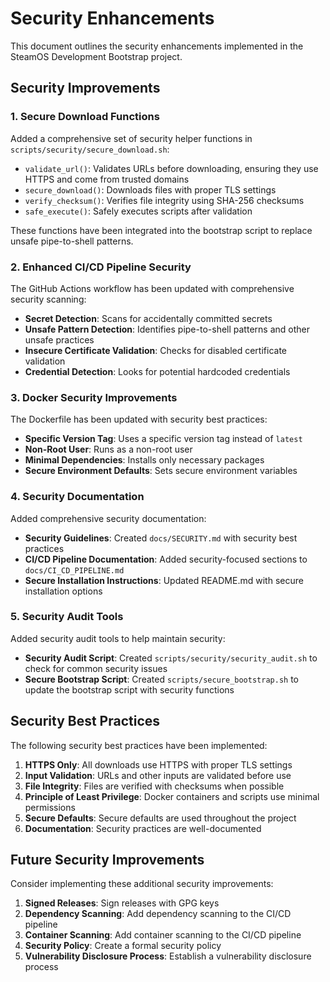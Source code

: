 # Security Enhancements

This document outlines the security enhancements implemented in the SteamOS Development Bootstrap project.

## Security Improvements

### 1. Secure Download Functions

Added a comprehensive set of security helper functions in `scripts/security/secure_download.sh`:

- `validate_url()`: Validates URLs before downloading, ensuring they use HTTPS and come from trusted domains
- `secure_download()`: Downloads files with proper TLS settings
- `verify_checksum()`: Verifies file integrity using SHA-256 checksums
- `safe_execute()`: Safely executes scripts after validation

These functions have been integrated into the bootstrap script to replace unsafe pipe-to-shell patterns.

### 2. Enhanced CI/CD Pipeline Security

The GitHub Actions workflow has been updated with comprehensive security scanning:

- **Secret Detection**: Scans for accidentally committed secrets
- **Unsafe Pattern Detection**: Identifies pipe-to-shell patterns and other unsafe practices
- **Insecure Certificate Validation**: Checks for disabled certificate validation
- **Credential Detection**: Looks for potential hardcoded credentials

### 3. Docker Security Improvements

The Dockerfile has been updated with security best practices:

- **Specific Version Tag**: Uses a specific version tag instead of `latest`
- **Non-Root User**: Runs as a non-root user
- **Minimal Dependencies**: Installs only necessary packages
- **Secure Environment Defaults**: Sets secure environment variables

### 4. Security Documentation

Added comprehensive security documentation:

- **Security Guidelines**: Created `docs/SECURITY.md` with security best practices
- **CI/CD Pipeline Documentation**: Added security-focused sections to `docs/CI_CD_PIPELINE.md`
- **Secure Installation Instructions**: Updated README.md with secure installation options

### 5. Security Audit Tools

Added security audit tools to help maintain security:

- **Security Audit Script**: Created `scripts/security/security_audit.sh` to check for common security issues
- **Secure Bootstrap Script**: Created `scripts/secure_bootstrap.sh` to update the bootstrap script with security functions

## Security Best Practices

The following security best practices have been implemented:

1. **HTTPS Only**: All downloads use HTTPS with proper TLS settings
2. **Input Validation**: URLs and other inputs are validated before use
3. **File Integrity**: Files are verified with checksums when possible
4. **Principle of Least Privilege**: Docker containers and scripts use minimal permissions
5. **Secure Defaults**: Secure defaults are used throughout the project
6. **Documentation**: Security practices are well-documented

## Future Security Improvements

Consider implementing these additional security improvements:

1. **Signed Releases**: Sign releases with GPG keys
2. **Dependency Scanning**: Add dependency scanning to the CI/CD pipeline
3. **Container Scanning**: Add container scanning to the CI/CD pipeline
4. **Security Policy**: Create a formal security policy
5. **Vulnerability Disclosure Process**: Establish a vulnerability disclosure process
